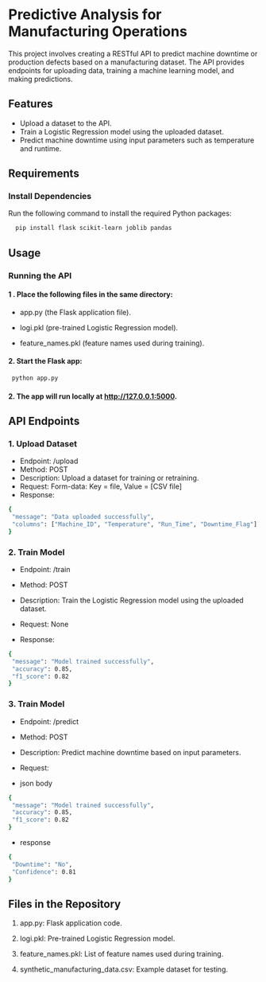 
# Predictive Analysis for Manufacturing Operations

This project involves creating a RESTful API to predict machine downtime or production defects based on a manufacturing dataset. The API provides endpoints for uploading data, training a machine learning model, and making predictions.

## Features
- Upload a dataset to the API.
- Train a Logistic Regression model using the uploaded dataset.
- Predict machine downtime using input parameters such as temperature and runtime.

## Requirements


### Install Dependencies
Run the following command to install the required Python packages:
```bash
  pip install flask scikit-learn joblib pandas
```

## Usage
### Running the API
#### 1 . Place the following files in the same directory:
- app.py (the Flask application file).

- logi.pkl (pre-trained Logistic Regression model).

- feature_names.pkl (feature names used during training).

#### 2. Start the Flask app:
 ```bash
  python app.py
```

#### 2. The app will run locally at http://127.0.0.1:5000.

## API Endpoints

### 1. Upload Dataset
 - Endpoint: /upload
 - Method: POST
 - Description: Upload a dataset for training or retraining.
 - Request: Form-data: Key = file, Value = [CSV file]
 - Response:
 ```bash
 {
  "message": "Data uploaded successfully",
  "columns": ["Machine_ID", "Temperature", "Run_Time", "Downtime_Flag"]
}
```
### 2. Train Model
- Endpoint: /train
- Method: POST
- Description: Train the Logistic Regression model using the uploaded dataset.
- Request: None

- Response:
 ```bash
{
  "message": "Model trained successfully",
  "accuracy": 0.85,
  "f1_score": 0.82
}
```
### 3. Train Model
- Endpoint: /predict

- Method: POST

- Description: Predict machine downtime based on input parameters.

- Request:
- json body 
 ```bash
{
  "message": "Model trained successfully",
  "accuracy": 0.85,
  "f1_score": 0.82
}
```
- response 
 ```bash
{
  "Downtime": "No",
  "Confidence": 0.81
}
```

## Files in the Repository
1. app.py: Flask application code.

2.  logi.pkl: Pre-trained Logistic Regression model.

3.  feature_names.pkl: List of feature names used during training.

4. synthetic_manufacturing_data.csv: Example dataset for testing.
